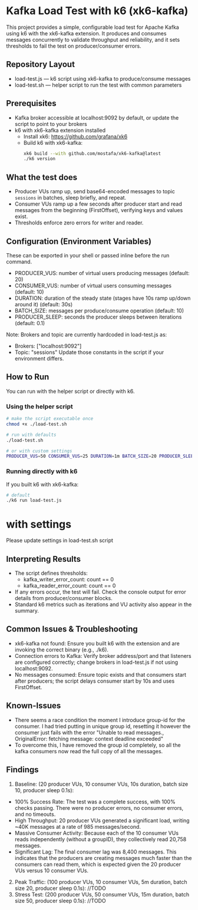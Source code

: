 # Kafka Load Test with k6 (xk6-kafka)

This project provides a simple, configurable load test for Apache Kafka using k6 with the xk6-kafka extension. It produces and consumes messages concurrently to validate throughput and reliability, and it sets thresholds to fail the test on producer/consumer errors.

## Repository Layout
- load-test.js — k6 script using xk6-kafka to produce/consume messages
- load-test.sh — helper script to run the test with common parameters

## Prerequisites
- Kafka broker accessible at localhost:9092 by default, or update the script to point to your brokers
- k6 with xk6-kafka extension installed
  - Install xk6: https://github.com/grafana/xk6
  - Build k6 with xk6-kafka:
    ```bash
    xk6 build --with github.com/mostafa/xk6-kafka@latest
    ./k6 version
    ```

## What the test does
- Producer VUs ramp up, send base64-encoded messages to topic `sessions` in batches, sleep briefly, and repeat.
- Consumer VUs ramp up a few seconds after producer start and read messages from the beginning (FirstOffset), verifying keys and values exist.
- Thresholds enforce zero errors for writer and reader.

## Configuration (Environment Variables)
These can be exported in your shell or passed inline before the run command.

- PRODUCER_VUS: number of virtual users producing messages (default: 20)
- CONSUMER_VUS: number of virtual users consuming messages (default: 10)
- DURATION: duration of the steady state (stages have 10s ramp up/down around it) (default: 30s)
- BATCH_SIZE: messages per produce/consume operation (default: 10)
- PRODUCER_SLEEP: seconds the producer sleeps between iterations (default: 0.1)

Note: Brokers and topic are currently hardcoded in load-test.js as:
- Brokers: ["localhost:9092"]
- Topic: "sessions"
Update those constants in the script if your environment differs.

## How to Run
You can run with the helper script or directly with k6.

### Using the helper script
```bash
# make the script executable once
chmod +x ./load-test.sh

# run with defaults
./load-test.sh

# or with custom settings
PRODUCER_VUS=50 CONSUMER_VUS=25 DURATION=1m BATCH_SIZE=20 PRODUCER_SLEEP=0.05 ./load-test.sh
```

### Running directly with k6
If you built k6 with xk6-kafka:
```bash
# default
./k6 run load-test.js
```
# with settings
Please update settings in load-test.sh script


## Interpreting Results
- The script defines thresholds:
  - kafka_writer_error_count: count == 0
  - kafka_reader_error_count: count == 0
- If any errors occur, the test will fail. Check the console output for error details from producer/consumer blocks.
- Standard k6 metrics such as iterations and VU activity also appear in the summary.

## Common Issues & Troubleshooting
- xk6-kafka not found: Ensure you built k6 with the extension and are invoking the correct binary (e.g., ./k6).
- Connection errors to Kafka: Verify broker address/port and that listeners are configured correctly; change brokers in load-test.js if not using localhost:9092.
- No messages consumed: Ensure topic exists and that consumers start after producers; the script delays consumer start by 10s and uses FirstOffset.

## Known-Issues
- There seems a race condition the moment I introduce group-id for the consumer. I had tried putting in unique group id, resetting it however the consumer just fails with the error "Unable to read messages., OriginalError: fetching message: context deadline exceeded"
- To overcome this, I have removed the group id completely, so all the kafka consumers now read the full copy of all the messages.

## Findings
1) Baseline: (20 producer VUs, 10 consumer VUs, 10s duration, batch size 10, producer sleep 0.1s):
- 100% Success Rate: The test was a complete success, with 100% checks passing. There were no producer errors, no consumer errors, and no timeouts.
- High Throughput: 20 producer VUs generated a significant load, writing ~40K messages at a rate of 985 messages/second.
- Massive Consumer Activity: Because each of the 10 consumer VUs reads independently (without a groupID), they collectively read 20,758 messages.
- Significant Lag: The final consumer lag was 8,400 messages. This indicates that the producers are creating messages much faster than the consumers can read them, which is expected given the 20 producer VUs versus 10 consumer VUs.

2) Peak Traffic: (100 producer VUs, 10 consumer VUs, 5m duration, batch size 20, producer sleep 0.1s):
//TODO
3) Stress Test: (200 producer VUs, 50 consumer VUs, 15m duration, batch size 50, producer sleep 0.1s):
//TODO